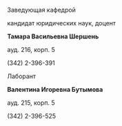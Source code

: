 Заведующая кафедрой
   

 кандидат юридических наук, доцент
   

**Тамара Васильевна Шершень** 
  

 ауд. 216, корп. 5
   

 (342) 2-396-391
   


  
 

  

  

  

  

 Лаборант
   

**Валентина Игоревна Бутымова** 
  

 ауд. 215, корп. 5
   

 (342) 2-396-525